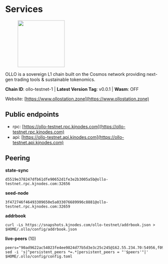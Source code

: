 # Services

<figure><img src="https://raw.githubusercontent.com/kj89/testnet_manuals/main/pingpub/logos/ollo.png" width="150" alt=""><figcaption></figcaption></figure>

OLLO is a sovereign L1 chain built on the Cosmos network providing  next-gen trading tools & sustainable tokenomics.

**Chain ID**: ollo-testnet-1 | **Latest Version Tag**: v0.0.1 | **Wasm**: OFF

Website: [https://www.ollostation.zone](https://www.ollostation.zone)


## Public endpoints

* rpc: [https://ollo-testnet.rpc.kjnodes.com](https://ollo-testnet.rpc.kjnodes.com)
* api: [https://ollo-testnet.api.kjnodes.com](https://ollo-testnet.api.kjnodes.com)

## Peering

**state-sync**

```
d5519e378247dfb61dfe90652d1fe3e2b3005a5b@ollo-testnet.rpc.kjnodes.com:32656
```

**seed-node**

```
3f472746f46493309650e5a033076689996c8881@ollo-testnet.rpc.kjnodes.com:32659
```

**addrbook**
```
curl -Ls https://snapshots.kjnodes.com/ollo-testnet/addrbook.json > $HOME/.ollo/config/addrbook.json
```

**live-peers** (10)
```
peers="90ad9622ac54023fe4ee9824d77b5d3e3c25c245@162.55.234.70:54956,f09d8e2ada2d1d66a9cc8213a1d8ca7c6e5a29a6@65.108.79.57:54656,c5ffaa34423e83bf2d63c8780ead6977a19fa64e@65.109.30.117:36656,d14b740968d24aa5c31ade7dbda2b1204c40f24c@65.109.52.156:46656,76035e4e4afa5d7e560c57f27bb147504cf33dac@35.228.89.235:26656,d5519e378247dfb61dfe90652d1fe3e2b3005a5b@65.109.68.190:32656,b1fe199b7ac2a7714c5d21524bb87810a2be94fb@135.181.178.53:32656,a553ae4af55d127300dd707a46e715b47a82610a@65.21.131.215:26626,7864a2e4b42e5af76a83a8b644b9172fa1e40fa5@52.8.174.235:26656,0bd4dce54aad2d9b67b992fd69b51694b43d3272@149.102.147.59:32656"
sed -i 's|^persistent_peers *=.*|persistent_peers = "'$peers'"|' $HOME/.ollo/config/config.toml
```
